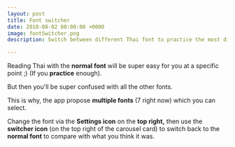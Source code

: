 ```yaml
---
layout: post
title: Font switcher
date: 2018-08-02 00:00:00 +0000
image: fontSwitcher.png
description: Switch between different Thai font to practice the most dificult one.

---
```

Reading Thai with the **normal font** will be super easy for you at a specific point ;) (If you **practice** enough).

But then you'll be super confused with all the other fonts.

This is why, the app propose **multiple fonts** (7 right now) which you can select.

Change the font via the **Settings icon** on the **top right,** then use the **switcher icon** (on the top right of the carousel card) to switch back to the **normal font** to compare with what you think it was.